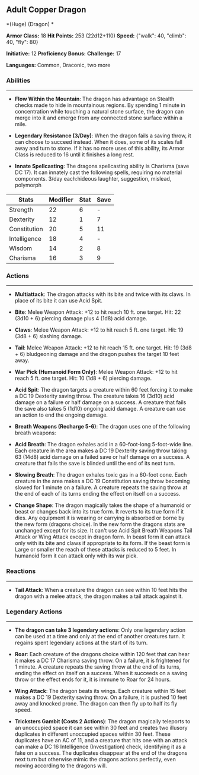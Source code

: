 ## Adult Copper Dragon
*(Huge) (Dragon) *

**Armor Class:** 18
**Hit Points:** 253 (22d12+110)
**Speed:** {"walk": 40, "climb": 40, "fly": 80}

**Initiative:** 12
**Proficiency Bonus:**
**Challenge:** 17

**Languages:** Common, Draconic, two more

### Abilities
 --- 
- **Flow Within the Mountain**: The dragon has advantage on Stealth checks made to hide in mountainous regions. By spending 1 minute in concentration while touching a natural stone surface, the dragon can merge into it and emerge from any connected stone surface within a mile.

- **Legendary Resistance (3/Day)**: When the dragon fails a saving throw, it can choose to succeed instead. When it does, some of its scales fall away and turn to stone. If it has no more uses of this ability, its Armor Class is reduced to 16 until it finishes a long rest.

- **Innate Spellcasting**: The dragons spellcasting ability is Charisma (save DC 17). It can innately cast the following spells, requiring no material components. 3/day each:hideous laughter, suggestion, mislead, polymorph



| Stats | Modifier | Stat | Save
| ---- | ---- | ---- | ---- |
| Strength | 22 | 6 | - |
| Dexterity | 12 | 1 | 7 |
| Constitution | 20 | 5 | 11 |
| Intelligence | 18 | 4 | - |
| Wisdom | 14 | 2 | 8 |
| Charisma | 16 | 3 | 9 |

### Actions
 --- 
- **Multiattack**: The dragon attacks with its bite and twice with its claws. In place of its bite  it can use Acid Spit.

- **Bite**: Melee Weapon Attack: +12 to hit  reach 10 ft.  one target. Hit: 22 (3d10 + 6) piercing damage plus 4 (1d8) acid damage.

- **Claws**: Melee Weapon Attack: +12 to hit  reach 5 ft.  one target. Hit: 19 (3d8 + 6) slashing damage.

- **Tail**: Melee Weapon Attack: +12 to hit  reach 15 ft.  one target. Hit: 19 (3d8 + 6) bludgeoning damage  and the dragon pushes the target 10 feet away.

- **War Pick (Humanoid Form Only)**: Melee Weapon Attack: +12 to hit  reach 5 ft.  one target. Hit: 10 (1d8 + 6) piercing damage.

- **Acid Spit**: The dragon targets a creature within 60 feet  forcing it to make a DC 19 Dexterity saving throw. The creature takes 16 (3d10) acid damage on a failure or half damage on a success. A creature that fails the save also takes 5 (1d10) ongoing acid damage. A creature can use an action to end the ongoing damage.

- **Breath Weapons (Recharge 5-6)**: The dragon uses one of the following breath weapons:

- **Acid Breath**: The dragon exhales acid in a 60-foot-long  5-foot-wide line. Each creature in the area makes a DC 19 Dexterity saving throw  taking 63 (14d8) acid damage on a failed save or half damage on a success. A creature that fails the save is blinded until the end of its next turn.

- **Slowing Breath**: The dragon exhales toxic gas in a 60-foot cone. Each creature in the area makes a DC 19 Constitution saving throw  becoming slowed for 1 minute on a failure. A creature repeats the saving throw at the end of each of its turns  ending the effect on itself on a success.

- **Change Shape**: The dragon magically takes the shape of a humanoid or beast  or changes back into its true form. It reverts to its true form if it dies. Any equipment it is wearing or carrying is absorbed or borne by the new form (dragons choice). In the new form  the dragons stats are unchanged except for its size. It can't use Acid Spit  Breath Weapons  Tail Attack  or Wing Attack except in dragon form. In beast form  it can attack only with its bite and claws  if appropriate to its form. If the beast form is Large or smaller  the reach of these attacks is reduced to 5 feet. In humanoid form  it can attack only with its war pick.

### Reactions
 --- 
- **Tail Attack**: When a creature the dragon can see within 10 feet hits the dragon with a melee attack, the dragon makes a tail attack against it.

### Legendary Actions
 --- 
- **The dragon can take 3 legendary actions**: Only one legendary action can be used at a time and only at the end of another creatures turn. It regains spent legendary actions at the start of its turn.

- **Roar**: Each creature of the dragons choice within 120 feet that can hear it makes a DC 17 Charisma saving throw. On a failure, it is frightened for 1 minute. A creature repeats the saving throw at the end of its turns, ending the effect on itself on a success. When it succeeds on a saving throw or the effect ends for it, it is immune to Roar for 24 hours.

- **Wing Attack**: The dragon beats its wings. Each creature within 15 feet makes a DC 19 Dexterity saving throw. On a failure, it is pushed 10 feet away and knocked prone. The dragon can then fly up to half its fly speed.

- **Tricksters Gambit (Costs 2 Actions)**: The dragon magically teleports to an unoccupied space it can see within 30 feet and creates two illusory duplicates in different unoccupied spaces within 30 feet. These duplicates have an AC of 11, and a creature that hits one with an attack can make a DC 16 Intelligence (Investigation) check, identifying it as a fake on a success. The duplicates disappear at the end of the dragons next turn but otherwise mimic the dragons actions perfectly, even moving according to the dragons will.

